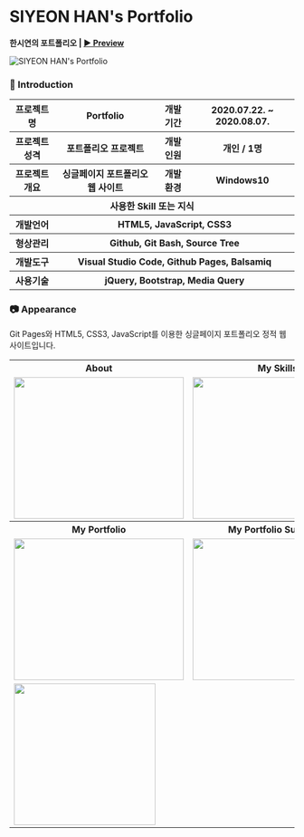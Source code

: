 # SIYEON HAN's Portfolio

**한시연의 포트폴리오 | [▶ Preview](https://ithansiyeon.github.io/portfolio1/)** 

![SIYEON HAN's Portfolio](https://user-images.githubusercontent.com/66079830/91710186-d189bd00-ebbe-11ea-872b-685c8ec763d4.png)

### 👋 Introduction

<table>
    <tr>
        <th>프로젝트명</th>
        <th>Portfolio</th>
        <th>개발 기간</th>
        <th>2020.07.22. ~ 2020.08.07.</th>
    </tr>
    <tr>
        <th>프로젝트 성격</th>
        <th>포트폴리오 프로젝트</th>
        <th>개발 인원</th>
        <th>개인 / 1명</th>
    </tr>
    <tr>
        <th>프로젝트 개요</th>
        <th>싱글페이지 포트폴리오 웹 사이트</th>
        <th>개발 환경</th>
        <th>Windows10</th>
    </tr>
    <tr>
        <th colspan="4">사용한 Skill 또는 지식</th>
    </tr>  
    <tr>
        <th>개발언어</th>
        <th colspan="3">HTML5, JavaScript, CSS3</th>
    </tr>
    <tr>
        <th>형상관리</th>
        <th colspan="3">Github, Git Bash, Source Tree</th>
    </tr>
    <tr>
        <th>개발도구</th>
        <th colspan="3">Visual Studio Code, Github Pages, Balsamiq</th>
    </tr>
    <tr>
        <th>사용기술</th>
        <th colspan="3">jQuery, Bootstrap, Media Query</th>
    </tr>
</table>

### 📷 Appearance

Git Pages와 HTML5, CSS3, JavaScript를 이용한 싱글페이지 포트폴리오 정적 웹 사이트입니다.

<table>
    <tr>
        <th>About</th>
        <th>My Skills</th>
        <th>My Services</th>
    </tr>
    <tr>
        <td><img width="300" height="250" src="https://user-images.githubusercontent.com/66079830/91707855-68ed1100-ebbb-11ea-8806-a2f7c5d6f229.png"></td>
        <td><img width="300" height="250" src="https://user-images.githubusercontent.com/66079830/91707895-74d8d300-ebbb-11ea-82ed-b3ee2b431a54.png"></td>
        <td><img width="300" height="250" src="https://user-images.githubusercontent.com/66079830/91707951-8b7f2a00-ebbb-11ea-8012-22b05f67a4b3.png"></td>
    </tr>
        <tr>
        <th>My Portfolio</th>
        <th>My Portfolio Summary</th>
        <th>Contact</th>
    </tr>
    <tr>
        <td><img width="300" height="250" src="https://user-images.githubusercontent.com/66079830/91710398-2594a180-ebbf-11ea-8c0c-2850ea52c9e8.png"></td>
        <td><img width="300" height="250" src="https://user-images.githubusercontent.com/66079830/91709252-73100f00-ebbd-11ea-8ef6-f36438163570.png"></td>
        <td><img width="300" height="250" src="https://user-images.githubusercontent.com/66079830/91708109-ce410200-ebbb-11ea-9f23-c4f3ee72595d.png"></td>
    </tr>
    <tr>
        <td  colspan="3"><img height="250" src="https://user-images.githubusercontent.com/66079830/91708146-dc8f1e00-ebbb-11ea-9225-335047166d97.png"></td>
    </tr>
</table>

